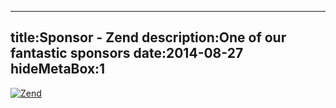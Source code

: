 ----
title:Sponsor - Zend
description:One of our fantastic sponsors
date:2014-08-27
hideMetaBox:1
----

[![Zend](/content/media/image/zend-training.png)][1]

[1]: http://www.zend.com/en/services/training/zf2-fundamentals